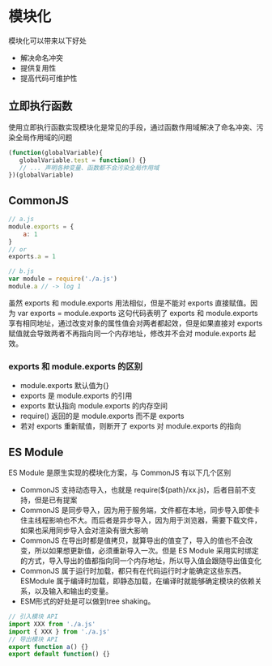 # 模块化

模块化可以带来以下好处

- 解决命名冲突
- 提供复用性
- 提高代码可维护性

## 立即执行函数

使用立即执行函数实现模块化是常见的手段，通过函数作用域解决了命名冲突、污染全局作用域的问题

```js
(function(globalVariable){
   globalVariable.test = function() {}
   // ... 声明各种变量、函数都不会污染全局作用域
})(globalVariable)
```

## CommonJS

```js
// a.js
module.exports = {
    a: 1
}
// or 
exports.a = 1

// b.js
var module = require('./a.js')
module.a // -> log 1
```

虽然 exports 和 module.exports 用法相似，但是不能对 exports 直接赋值。因为 var exports = module.exports 这句代码表明了 exports 和 module.exports 享有相同地址，通过改变对象的属性值会对两者都起效，但是如果直接对 exports 赋值就会导致两者不再指向同一个内存地址，修改并不会对 module.exports 起效。

### exports 和 module.exports 的区别

- module.exports 默认值为{}
- exports 是 module.exports 的引用
- exports 默认指向 module.exports 的内存空间
- require() 返回的是 module.exports 而不是 exports
- 若对 exports 重新赋值，则断开了 exports 对 module.exports 的指向

## ES Module

ES Module 是原生实现的模块化方案，与 CommonJS 有以下几个区别

- CommonJS 支持动态导入，也就是 require(${path}/xx.js)，后者目前不支持，但是已有提案
- CommonJS 是同步导入，因为用于服务端，文件都在本地，同步导入即使卡住主线程影响也不大。而后者是异步导入，因为用于浏览器，需要下载文件，如果也采用同步导入会对渲染有很大影响
- CommonJS 在导出时都是值拷贝，就算导出的值变了，导入的值也不会改变，所以如果想更新值，必须重新导入一次。但是 ES Module 采用实时绑定的方式，导入导出的值都指向同一个内存地址，所以导入值会跟随导出值变化
- CommonJS 属于运行时加载，都只有在代码运行时才能确定这些东西。ESModule 属于编译时加载，即静态加载，在编译时就能够确定模块的依赖关系，以及输入和输出的变量。
- ESM形式的好处是可以做到tree shaking。

```js
// 引入模块 API
import XXX from './a.js'
import { XXX } from './a.js'
// 导出模块 API
export function a() {}
export default function() {}
```

